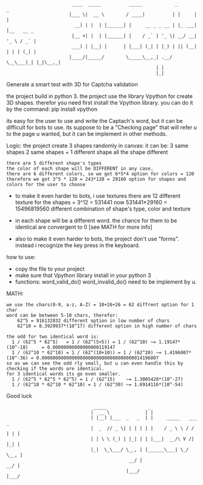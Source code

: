 
                            ____  _____          _____            _       _           
                           |___ \|  __ \        / ____|          | |     | |          
                             __) | |  | |______| |     __ _ _ __ | |_ ___| |__   __ _ 
                            |__ <| |  | |______| |    / _` | '_ \| __/ __| '_ \ / _` |
                            ___) | |__| |      | |___| (_| | |_) | || (__| | | | (_| |
                           |____/|_____/        \_____\__,_| .__/ \__\___|_| |_|\__,_|
                                                           | |                        
                                                           |_|                        
Generate a smart test with 3D for Captcha validation 

the project build in python 3.
the project use the library Vpython for create 3D shapes.
therefor you need first install the Vpython library.
you can do it by the command:
        pip install vpython

its easy for the user to use and write the Captach's word, but it can be difficult for bots to use.
its suppose to be a "Checking page" that will refer u to the page u wanted, but it can be implement in other methods. 

Logic:
    the project create 3 shapes randomly in canvas:
      it can be:
          3 same shapes
          2 same shapes + 1 different shape
          all the shape different
          
    there are 5 different shape's types
    the color of each shape will be DIFFERENT in any case.
    there are 6 different colors, so we got 6*5*4 option for colors = 120
    therefore we got 3^5 * 120 = 243*120 = 29160 option for shapes and colors for the user to choose

* to make it even harder to bots, i use textures
  there are 12 different texture for the shapes = 3^12 = 531441
  now 531441*29160 = 15496819560 different combination of shape's type, color and texture

* in each shape will be a different word. the chance for them to be identical are convergent to 0 [see MATH for more info]

* also to make it even harder to bots, the project don't use "forms".
  instead i recognize the key press in the keyboard.



how to use:
* copy the file to your project
* make sure that Vpython library install in your python 3
* functions:
    word_valid_do()
    word_invalid_do()
    need to be implement by u.
    
    
MATH:
      
    we use the chars(0-9, a-z, A-Z) = 10+26+26 = 62 diffrent option for 1 char                                                    
    word can be between 5-10 chars, therefor:                                                                                   
        62^5 = 916132832 different option in low number of chars
        62^10 = 8.3929937*(10^17) different option in high number of chars
        
    the odd for two identical word is:                                                                                          
      1 / (62^5 * 62^5)   = 1 / (62^(5+5)) = 1 / (62^10) ~= 1.19147*(10^-18)     = 0.00000000000000000119147                      
      1 / (62^10 * 62^10) = 1 / (62^(10+10)) = 1 / (62^20) ~= 1.4196007*(10^-36) = 0.0000000000000000000000000000000000014196007 
    so as we can see the odd rly small, but u can even handle this by checking if the words are identical.         
    for 3 identical words its go even smaller.                                                                                
      1 / (62^5 * 62^5 * 62^5) = 1 / (62^15)    ~= 1.3005428*(10^-27)                                                         
      1 / (62^10 * 62^10 * 62^10) = 1 / (62^30) ~= 1.6914116*(10^-54)              

 Good luck

                                    _____               _                      
                                   |  __ \             | |                     
                                   | |__) |___  _   _  | |     _____   ___   _ 
                                   |  _  // _ \| | | | | |    / _ \ \ / / | | |
                                   | | \ \ (_) | |_| | | |___|  __/\ V /| |_| |
                                   |_|  \_\___/ \__, | |______\___| \_/  \__, |
                                                 __/ |                    __/ |
                                                |___/                    |___/ 
